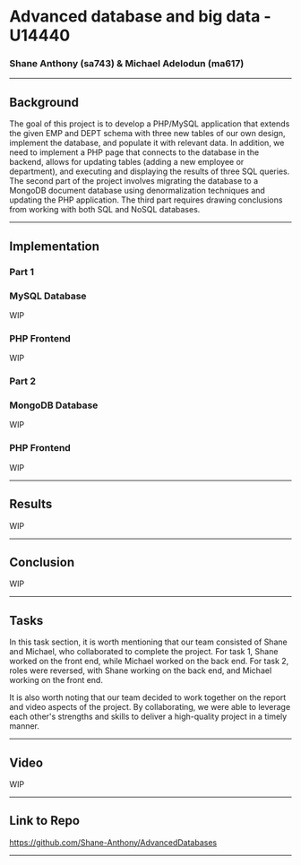 # Advanced database and big data - U14440

### Shane Anthony (sa743) & Michael Adelodun (ma617) 
----
## Background

The goal of this project is to develop a PHP/MySQL application that extends the given EMP and DEPT schema with three new tables of our own design, implement the database, and populate it with relevant data. In addition, we need to implement a PHP page that connects to the database in the backend, allows for updating tables (adding a new employee or department), and executing and displaying the results of three SQL queries. The second part of the project involves migrating the database to a MongoDB document database using denormalization techniques and updating the PHP application. The third part requires drawing conclusions from working with both SQL and NoSQL databases.

----
## Implementation
### Part 1
### MySQL Database

WIP

### PHP Frontend 

WIP

### Part 2
### MongoDB Database

WIP

### PHP Frontend

WIP

----
## Results

WIP

----
## Conclusion

WIP

----
## Tasks

In this task section, it is worth mentioning that our team consisted of Shane and Michael, who collaborated to complete the project. For task 1, Shane worked on the front end, while Michael worked on the back end. For task 2, roles were reversed, with Shane working on the back end, and Michael working on the front end.

It is also worth noting that our team decided to work together on the report and video aspects of the project. By collaborating, we were able to leverage each other's strengths and skills to deliver a high-quality project in a timely manner.

----
## Video

WIP

----
## Link to Repo

https://github.com/Shane-Anthony/AdvancedDatabases

----
